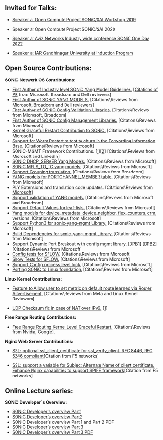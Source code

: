 


## Invited for Talks:


-   [Speaker at Open Compute Project SONiC/SAI Workshop 2019](https://nam11.safelinks.protection.outlook.com/?url=https%3A%2F%2Fwww.opencompute.org%2Fevents%2Fpast-events%2Focp-sonicsai-pre-summit-workshop-and-hackathon-hosted-by-linkedin&data=05%7C02%7Cpraveenc%40nvidia.com%7Cf51b470dfc844fe177e608dc62ec4576%7C43083d15727340c1b7db39efd9ccc17a%7C0%7C0%7C638494014208041438%7CUnknown%7CTWFpbGZsb3d8eyJWIjoiMC4wLjAwMDAiLCJQIjoiV2luMzIiLCJBTiI6Ik1haWwiLCJXVCI6Mn0%3D%7C0%7C%7C%7C&sdata=B5QT7wWthw7IhdWfKDxMTX9HdY3qlOlqeUri0ypIJ48%3D&reserved=0 "Original URL: https://www.opencompute.org/events/past-events/ocp-sonicsai-pre-summit-workshop-and-hackathon-hosted-by-linkedin. Click or tap if you trust this link.")

-   [Speaker at Open Compute Project SONiC/SAI 2020](https://nam11.safelinks.protection.outlook.com/?url=https%3A%2F%2Fwww.opencompute.org%2Fevents%2Fpast-events%2Focp-sonicsai-virtual-workshop&data=05%7C02%7Cpraveenc%40nvidia.com%7Cf51b470dfc844fe177e608dc62ec4576%7C43083d15727340c1b7db39efd9ccc17a%7C0%7C0%7C638494014208056597%7CUnknown%7CTWFpbGZsb3d8eyJWIjoiMC4wLjAwMDAiLCJQIjoiV2luMzIiLCJBTiI6Ik1haWwiLCJXVCI6Mn0%3D%7C0%7C%7C%7C&sdata=LK271Tb%2B7EIVIcJpEn98iXlRoWW57UW48roUInFqNpI%3D&reserved=0 "Original URL: https://www.opencompute.org/events/past-events/ocp-sonicsai-virtual-workshop. Click or tap if you trust this link.")

-   [Speaker at Aviz Networks Industry wide conference SONiC One Day 2022](https://nam11.safelinks.protection.outlook.com/?url=https%3A%2F%2Fwww.linkedin.com%2Fposts%2Fpraveen-chaudhary-pc_its-great-to-hear-about-the-sonic-adoption-activity-6976704952068947968-lDeO%2F&data=05%7C02%7Cpraveenc%40nvidia.com%7Cf51b470dfc844fe177e608dc62ec4576%7C43083d15727340c1b7db39efd9ccc17a%7C0%7C0%7C638494014208061713%7CUnknown%7CTWFpbGZsb3d8eyJWIjoiMC4wLjAwMDAiLCJQIjoiV2luMzIiLCJBTiI6Ik1haWwiLCJXVCI6Mn0%3D%7C0%7C%7C%7C&sdata=clgYeGQEbc%2FCnFZ3FRm7EfIZwYvDSSvXxrgLYn04R70%3D&reserved=0 "Original URL: https://www.linkedin.com/posts/praveen-chaudhary-pc_its-great-to-hear-about-the-sonic-adoption-activity-6976704952068947968-lDeO/. Click or tap if you trust this link.")

-   [Speaker at IAR Gandhinagar University at Induction Program](https://nam11.safelinks.protection.outlook.com/?url=https%3A%2F%2Fwww.linkedin.com%2Ffeed%2Fupdate%2Furn%3Ali%3Aactivity%3A6736513956615196672%2F%3FupdateEntityUrn%3Durn%253Ali%253Afs_updateV2%253A%2528urn%253Ali%253Aactivity%253A6736513956615196672%252CFEED_DETAIL%252CEMPTY%252CDEFAULT%252Cfalse%2529&data=05%7C02%7Cpraveenc%40nvidia.com%7Cf51b470dfc844fe177e608dc62ec4576%7C43083d15727340c1b7db39efd9ccc17a%7C0%7C0%7C638494014208066642%7CUnknown%7CTWFpbGZsb3d8eyJWIjoiMC4wLjAwMDAiLCJQIjoiV2luMzIiLCJBTiI6Ik1haWwiLCJXVCI6Mn0%3D%7C0%7C%7C%7C&sdata=YEb1vyrymGcew7JQzdRJ%2FtU%2FJ%2FbVb4ZTPWz3xbzCbxA%3D&reserved=0 "Original URL: https://www.linkedin.com/feed/update/urn:li:activity:6736513956615196672/?updateEntityUrn=urn%3Ali%3Afs_updateV2%3A%28urn%3Ali%3Aactivity%3A6736513956615196672%2CFEED_DETAIL%2CEMPTY%2CDEFAULT%2Cfalse%29. Click or tap if you trust this link.")




## Open Source Contributions:



**SONiC Network OS Contributions:**

-   [First Author of Industry level SONiC Yang Model Guidelines.](https://nam11.safelinks.protection.outlook.com/?url=https%3A%2F%2Fgithub.com%2Fsonic-net%2FSONiC%2Fblob%2Fmaster%2Fdoc%2Fmgmt%2FSONiC_YANG_Model_Guidelines.md&data=05%7C02%7Cpraveenc%40nvidia.com%7Cf51b470dfc844fe177e608dc62ec4576%7C43083d15727340c1b7db39efd9ccc17a%7C0%7C0%7C638494014208071703%7CUnknown%7CTWFpbGZsb3d8eyJWIjoiMC4wLjAwMDAiLCJQIjoiV2luMzIiLCJBTiI6Ik1haWwiLCJXVCI6Mn0%3D%7C0%7C%7C%7C&sdata=V2qjFcvZ4jFXdXD7gFjM%2B1gFtDd5kb0W4SPj7N4RXF4%3D&reserved=0 "Original URL: https://github.com/sonic-net/SONiC/blob/master/doc/mgmt/SONiC_YANG_Model_Guidelines.md. Click or tap if you trust this link.")  [[Citations of PR](https://nam11.safelinks.protection.outlook.com/?url=https%3A%2F%2Fgithub.com%2Fsonic-net%2FSONiC%2Fpull%2F448&data=05%7C02%7Cpraveenc%40nvidia.com%7Cf51b470dfc844fe177e608dc62ec4576%7C43083d15727340c1b7db39efd9ccc17a%7C0%7C0%7C638494014208076415%7CUnknown%7CTWFpbGZsb3d8eyJWIjoiMC4wLjAwMDAiLCJQIjoiV2luMzIiLCJBTiI6Ik1haWwiLCJXVCI6Mn0%3D%7C0%7C%7C%7C&sdata=KjPar%2FGwREAJCy%2BXzqxbOcg%2BduRTnRVl3v7P35qmMaY%3D&reserved=0 "Original URL: https://github.com/sonic-net/SONiC/pull/448. Click or tap if you trust this link.")  from Microsoft, Broadcom and Dell reviewers]
-   [First Author of SONiC YANG MODELS.](https://nam11.safelinks.protection.outlook.com/?url=https%3A%2F%2Fgithub.com%2Fsonic-net%2Fsonic-buildimage%2Fpull%2F3730&data=05%7C02%7Cpraveenc%40nvidia.com%7Cf51b470dfc844fe177e608dc62ec4576%7C43083d15727340c1b7db39efd9ccc17a%7C0%7C0%7C638494014208081284%7CUnknown%7CTWFpbGZsb3d8eyJWIjoiMC4wLjAwMDAiLCJQIjoiV2luMzIiLCJBTiI6Ik1haWwiLCJXVCI6Mn0%3D%7C0%7C%7C%7C&sdata=zBOpJoAywnP2IO5OhFyuhuJBkCe%2BLpIxpItRkFT8%2Bog%3D&reserved=0 "Original URL: https://github.com/sonic-net/sonic-buildimage/pull/3730. Click or tap if you trust this link.")  [Citations\Reviews from Microsoft, Broadcom and Dell reviewers]
-   [First Author of SONiC Config Validation Libraries.](https://nam11.safelinks.protection.outlook.com/?url=https%3A%2F%2Fgithub.com%2Fsonic-net%2Fsonic-buildimage%2Fpull%2F3861&data=05%7C02%7Cpraveenc%40nvidia.com%7Cf51b470dfc844fe177e608dc62ec4576%7C43083d15727340c1b7db39efd9ccc17a%7C0%7C0%7C638494014208087524%7CUnknown%7CTWFpbGZsb3d8eyJWIjoiMC4wLjAwMDAiLCJQIjoiV2luMzIiLCJBTiI6Ik1haWwiLCJXVCI6Mn0%3D%7C0%7C%7C%7C&sdata=o%2B4Cd5fmc6wRwOiENTTPZNsf1%2FRmkHSuDf%2Fh1cPIrmA%3D&reserved=0 "Original URL: https://github.com/sonic-net/sonic-buildimage/pull/3861. Click or tap if you trust this link.")  [Citations\Reviews from Microsoft, Broadcom]
-   [First Author of SONiC Config Management Libraries.](https://nam11.safelinks.protection.outlook.com/?url=https%3A%2F%2Fgithub.com%2Fsonic-net%2Fsonic-utilities%2Fpull%2F765&data=05%7C02%7Cpraveenc%40nvidia.com%7Cf51b470dfc844fe177e608dc62ec4576%7C43083d15727340c1b7db39efd9ccc17a%7C0%7C0%7C638494014208095504%7CUnknown%7CTWFpbGZsb3d8eyJWIjoiMC4wLjAwMDAiLCJQIjoiV2luMzIiLCJBTiI6Ik1haWwiLCJXVCI6Mn0%3D%7C0%7C%7C%7C&sdata=9f6R7qZS1cqRiAtoJF%2BeQqBApAZb0Vtzn6E5VTzKMPQ%3D&reserved=0 "Original URL: https://github.com/sonic-net/sonic-utilities/pull/765. Click or tap if you trust this link.")  [Citations\Reviews from Microsoft]
-   [Kernel Graceful Restart Contribution to SONiC.](https://nam11.safelinks.protection.outlook.com/?url=https%3A%2F%2Fgithub.com%2Fsonic-net%2Fsonic-buildimage%2Fpull%2F3621&data=05%7C02%7Cpraveenc%40nvidia.com%7Cf51b470dfc844fe177e608dc62ec4576%7C43083d15727340c1b7db39efd9ccc17a%7C0%7C0%7C638494014208109896%7CUnknown%7CTWFpbGZsb3d8eyJWIjoiMC4wLjAwMDAiLCJQIjoiV2luMzIiLCJBTiI6Ik1haWwiLCJXVCI6Mn0%3D%7C0%7C%7C%7C&sdata=m%2FDlBc1FfYauVCam4GLbJDwTMO4tshurEuxpVClMZA0%3D&reserved=0 "Original URL: https://github.com/sonic-net/sonic-buildimage/pull/3621. Click or tap if you trust this link.")  [Citations\Reviews from Microsoft]
-   [Support for Warm Restart to test to churn in the Forwarding Information Base.](https://nam11.safelinks.protection.outlook.com/?url=https%3A%2F%2Fgithub.com%2Fsonic-net%2Fsonic-mgmt%2Fpull%2F736&data=05%7C02%7Cpraveenc%40nvidia.com%7Cf51b470dfc844fe177e608dc62ec4576%7C43083d15727340c1b7db39efd9ccc17a%7C0%7C0%7C638494014208116587%7CUnknown%7CTWFpbGZsb3d8eyJWIjoiMC4wLjAwMDAiLCJQIjoiV2luMzIiLCJBTiI6Ik1haWwiLCJXVCI6Mn0%3D%7C0%7C%7C%7C&sdata=s4bnpbTooMPx8rLupOIkzuThKvil3MS6jeUCG%2BH1Z9M%3D&reserved=0 "Original URL: https://github.com/sonic-net/sonic-mgmt/pull/736. Click or tap if you trust this link.")  [Citations\Reviews from Microsoft]
-   SONiC-MGMT Framework Contributions. [[1](https://nam11.safelinks.protection.outlook.com/?url=https%3A%2F%2Fgithub.com%2Fsonic-net%2Fsonic-mgmt%2Fpull%2F810&data=05%7C02%7Cpraveenc%40nvidia.com%7Cf51b470dfc844fe177e608dc62ec4576%7C43083d15727340c1b7db39efd9ccc17a%7C0%7C0%7C638494014208123107%7CUnknown%7CTWFpbGZsb3d8eyJWIjoiMC4wLjAwMDAiLCJQIjoiV2luMzIiLCJBTiI6Ik1haWwiLCJXVCI6Mn0%3D%7C0%7C%7C%7C&sdata=S5JslvIKoYEpQeyaND%2B2Ty2ZkWzuINLUadZ2hVWjofI%3D&reserved=0 "Original URL: https://github.com/sonic-net/sonic-mgmt/pull/810. Click or tap if you trust this link.")][[2](https://nam11.safelinks.protection.outlook.com/?url=https%3A%2F%2Fgithub.com%2Fsonic-net%2Fsonic-mgmt%2Fpull%2F785&data=05%7C02%7Cpraveenc%40nvidia.com%7Cf51b470dfc844fe177e608dc62ec4576%7C43083d15727340c1b7db39efd9ccc17a%7C0%7C0%7C638494014208130055%7CUnknown%7CTWFpbGZsb3d8eyJWIjoiMC4wLjAwMDAiLCJQIjoiV2luMzIiLCJBTiI6Ik1haWwiLCJXVCI6Mn0%3D%7C0%7C%7C%7C&sdata=yVyc0AApmmUTzqZ0ZREyFG9ZcausKexeqnW7t4%2FrxLA%3D&reserved=0 "Original URL: https://github.com/sonic-net/sonic-mgmt/pull/785. Click or tap if you trust this link.")] [Citations\Reviews from Microsoft and LinkedIn]
-   [SONiC DHCP_SERVER Yang Models.](https://nam11.safelinks.protection.outlook.com/?url=https%3A%2F%2Fgithub.com%2Fsonic-net%2Fsonic-buildimage%2Fpull%2F12175&data=05%7C02%7Cpraveenc%40nvidia.com%7Cf51b470dfc844fe177e608dc62ec4576%7C43083d15727340c1b7db39efd9ccc17a%7C0%7C0%7C638494014208163958%7CUnknown%7CTWFpbGZsb3d8eyJWIjoiMC4wLjAwMDAiLCJQIjoiV2luMzIiLCJBTiI6Ik1haWwiLCJXVCI6Mn0%3D%7C0%7C%7C%7C&sdata=WSLJO9ckf4%2Bpzv4uRp7G1VjdDR9gkZtnoI0ViMtqmPc%3D&reserved=0 "Original URL: https://github.com/sonic-net/sonic-buildimage/pull/12175. Click or tap if you trust this link.") [Citations\Reviews from Microsoft]
-   [SONiC MPLS_TO_TC yang models:](https://nam11.safelinks.protection.outlook.com/?url=https%3A%2F%2Fgithub.com%2Fsonic-net%2Fsonic-buildimage%2Fpull%2F12176&data=05%7C02%7Cpraveenc%40nvidia.com%7Cf51b470dfc844fe177e608dc62ec4576%7C43083d15727340c1b7db39efd9ccc17a%7C0%7C0%7C638494014208170381%7CUnknown%7CTWFpbGZsb3d8eyJWIjoiMC4wLjAwMDAiLCJQIjoiV2luMzIiLCJBTiI6Ik1haWwiLCJXVCI6Mn0%3D%7C0%7C%7C%7C&sdata=482mjlVndBOi%2B85eu4D9pTYdhS2aUQzjjYtT%2Bc1doc0%3D&reserved=0 "Original URL: https://github.com/sonic-net/sonic-buildimage/pull/12176. Click or tap if you trust this link.") [Citations\Reviews from Microsoft]
-   [Support Grouping translation.](https://nam11.safelinks.protection.outlook.com/?url=https%3A%2F%2Fgithub.com%2Fsonic-net%2Fsonic-buildimage%2Fpull%2F8318&data=05%7C02%7Cpraveenc%40nvidia.com%7Cf51b470dfc844fe177e608dc62ec4576%7C43083d15727340c1b7db39efd9ccc17a%7C0%7C0%7C638494014208176612%7CUnknown%7CTWFpbGZsb3d8eyJWIjoiMC4wLjAwMDAiLCJQIjoiV2luMzIiLCJBTiI6Ik1haWwiLCJXVCI6Mn0%3D%7C0%7C%7C%7C&sdata=7kwmL5GZ0JvpHI0ghxtDFfYLPeDnHGntVUoYYbCiOFU%3D&reserved=0 "Original URL: https://github.com/sonic-net/sonic-buildimage/pull/8318. Click or tap if you trust this link.")  [Citations\Reviews from Broadcom]
-   [YANG models for PORTCHANNEL_MEMBER table.](https://nam11.safelinks.protection.outlook.com/?url=https%3A%2F%2Fgithub.com%2Fsonic-net%2Fsonic-buildimage%2Fpull%2F7020&data=05%7C02%7Cpraveenc%40nvidia.com%7Cf51b470dfc844fe177e608dc62ec4576%7C43083d15727340c1b7db39efd9ccc17a%7C0%7C0%7C638494014208183817%7CUnknown%7CTWFpbGZsb3d8eyJWIjoiMC4wLjAwMDAiLCJQIjoiV2luMzIiLCJBTiI6Ik1haWwiLCJXVCI6Mn0%3D%7C0%7C%7C%7C&sdata=3YTMnTb33tOKVpTkOHTiNlVxHCXMnNN4yJs9779mzPk%3D&reserved=0 "Original URL: https://github.com/sonic-net/sonic-buildimage/pull/7020. Click or tap if you trust this link.")  [Citations\Reviews from Microsoft]
-   [PLY Extensions and translation code updates.](https://nam11.safelinks.protection.outlook.com/?url=https%3A%2F%2Fgithub.com%2Fsonic-net%2Fsonic-buildimage%2Fpull%2F6915&data=05%7C02%7Cpraveenc%40nvidia.com%7Cf51b470dfc844fe177e608dc62ec4576%7C43083d15727340c1b7db39efd9ccc17a%7C0%7C0%7C638494014208190828%7CUnknown%7CTWFpbGZsb3d8eyJWIjoiMC4wLjAwMDAiLCJQIjoiV2luMzIiLCJBTiI6Ik1haWwiLCJXVCI6Mn0%3D%7C0%7C%7C%7C&sdata=JXszPkLm9YmKFHKyC0msxYDT5gjp4biN7XT4m29llts%3D&reserved=0 "Original URL: https://github.com/sonic-net/sonic-buildimage/pull/6915. Click or tap if you trust this link.") [[Citations\Reviews from Microsoft]](https://nam11.safelinks.protection.outlook.com/?url=https%3A%2F%2Fgithub.com%2Fsonic-net%2Fsonic-buildimage%2Fpull%2F6915&data=05%7C02%7Cpraveenc%40nvidia.com%7Cf51b470dfc844fe177e608dc62ec4576%7C43083d15727340c1b7db39efd9ccc17a%7C0%7C0%7C638494014208197257%7CUnknown%7CTWFpbGZsb3d8eyJWIjoiMC4wLjAwMDAiLCJQIjoiV2luMzIiLCJBTiI6Ik1haWwiLCJXVCI6Mn0%3D%7C0%7C%7C%7C&sdata=ny6eInWfJTE2dn%2FiVB%2Bjvj93UwiY35jawRLhTmxZs0s%3D&reserved=0 "Original URL: https://github.com/sonic-net/sonic-buildimage/pull/6915. Click or tap if you trust this link.")
-   [Support validation of YANG models.](https://nam11.safelinks.protection.outlook.com/?url=https%3A%2F%2Fgithub.com%2Fsonic-net%2Fsonic-buildimage%2Fpull%2F6637&data=05%7C02%7Cpraveenc%40nvidia.com%7Cf51b470dfc844fe177e608dc62ec4576%7C43083d15727340c1b7db39efd9ccc17a%7C0%7C0%7C638494014208203736%7CUnknown%7CTWFpbGZsb3d8eyJWIjoiMC4wLjAwMDAiLCJQIjoiV2luMzIiLCJBTiI6Ik1haWwiLCJXVCI6Mn0%3D%7C0%7C%7C%7C&sdata=hwVsDy%2ByDJpW6SyuFsbjvLWR%2FJAqnO9zXrYGlFwCwL4%3D&reserved=0 "Original URL: https://github.com/sonic-net/sonic-buildimage/pull/6637. Click or tap if you trust this link.") [Citations\Reviews from Microsoft and Broadcom]
-   [Support Default Values for leaf-lists.](https://nam11.safelinks.protection.outlook.com/?url=https%3A%2F%2Fgithub.com%2Fsonic-net%2Fsonic-buildimage%2Fpull%2F6029&data=05%7C02%7Cpraveenc%40nvidia.com%7Cf51b470dfc844fe177e608dc62ec4576%7C43083d15727340c1b7db39efd9ccc17a%7C0%7C0%7C638494014208210325%7CUnknown%7CTWFpbGZsb3d8eyJWIjoiMC4wLjAwMDAiLCJQIjoiV2luMzIiLCJBTiI6Ik1haWwiLCJXVCI6Mn0%3D%7C0%7C%7C%7C&sdata=fPqqSVXWe9R6tFibMr3l3BUhNqPcvn1FwLp51bEg5zk%3D&reserved=0 "Original URL: https://github.com/sonic-net/sonic-buildimage/pull/6029. Click or tap if you trust this link.") [Citations\Reviews from Microsoft]
-   [Yang models for device_metadata, device_neighbor, flex_counters, crm, versions.](https://nam11.safelinks.protection.outlook.com/?url=https%3A%2F%2Fgithub.com%2Fsonic-net%2Fsonic-buildimage%2Fpull%2F4442&data=05%7C02%7Cpraveenc%40nvidia.com%7Cf51b470dfc844fe177e608dc62ec4576%7C43083d15727340c1b7db39efd9ccc17a%7C0%7C0%7C638494014208217500%7CUnknown%7CTWFpbGZsb3d8eyJWIjoiMC4wLjAwMDAiLCJQIjoiV2luMzIiLCJBTiI6Ik1haWwiLCJXVCI6Mn0%3D%7C0%7C%7C%7C&sdata=5ppSK0oLHLLuLP09ilc6Z2e9JGgfUqR%2FMb17E41uUfk%3D&reserved=0 "Original URL: https://github.com/sonic-net/sonic-buildimage/pull/4442. Click or tap if you trust this link.")  [Citations\Reviews from Microsoft]
-   [Support Python3 for sonic-yang-mgmt Library.](https://nam11.safelinks.protection.outlook.com/?url=https%3A%2F%2Fgithub.com%2Fsonic-net%2Fsonic-buildimage%2Fpull%2F5559&data=05%7C02%7Cpraveenc%40nvidia.com%7Cf51b470dfc844fe177e608dc62ec4576%7C43083d15727340c1b7db39efd9ccc17a%7C0%7C0%7C638494014208224649%7CUnknown%7CTWFpbGZsb3d8eyJWIjoiMC4wLjAwMDAiLCJQIjoiV2luMzIiLCJBTiI6Ik1haWwiLCJXVCI6Mn0%3D%7C0%7C%7C%7C&sdata=SmhWgfkkn7VTJG%2FAHpVW3F5sU%2BDLk%2B7iaV%2FIH6aVGLw%3D&reserved=0 "Original URL: https://github.com/sonic-net/sonic-buildimage/pull/5559. Click or tap if you trust this link.")  [Citations\Reviews from Microsoft]
-   [Build Dependencies for sonic-yang-mgmt Library.](https://nam11.safelinks.protection.outlook.com/?url=https%3A%2F%2Fgithub.com%2Fsonic-net%2Fsonic-buildimage%2Fpull%2F4657&data=05%7C02%7Cpraveenc%40nvidia.com%7Cf51b470dfc844fe177e608dc62ec4576%7C43083d15727340c1b7db39efd9ccc17a%7C0%7C0%7C638494014208232018%7CUnknown%7CTWFpbGZsb3d8eyJWIjoiMC4wLjAwMDAiLCJQIjoiV2luMzIiLCJBTiI6Ik1haWwiLCJXVCI6Mn0%3D%7C0%7C%7C%7C&sdata=NSa%2BBSDpDSJdpX44I%2FulY7hKO%2B9iGK6jgtg%2B3lKC%2Bbs%3D&reserved=0 "Original URL: https://github.com/sonic-net/sonic-buildimage/pull/4657. Click or tap if you trust this link.")  [Citations\Reviews from Microsoft]
-   Support Dynamic Port Breakout with config mgmt library. [[DPB1](https://nam11.safelinks.protection.outlook.com/?url=https%3A%2F%2Fgithub.com%2Fsonic-net%2Fsonic-utilities%2Fpull%2F1303&data=05%7C02%7Cpraveenc%40nvidia.com%7Cf51b470dfc844fe177e608dc62ec4576%7C43083d15727340c1b7db39efd9ccc17a%7C0%7C0%7C638494014208239617%7CUnknown%7CTWFpbGZsb3d8eyJWIjoiMC4wLjAwMDAiLCJQIjoiV2luMzIiLCJBTiI6Ik1haWwiLCJXVCI6Mn0%3D%7C0%7C%7C%7C&sdata=J6jIzeNuOr0LkIbo2jw4A7Q18oOQTYkyHiQ%2BF5trT%2Bw%3D&reserved=0 "Original URL: https://github.com/sonic-net/sonic-utilities/pull/1303. Click or tap if you trust this link.")] [[DPB2](https://nam11.safelinks.protection.outlook.com/?url=https%3A%2F%2Fgithub.com%2Fsonic-net%2Fsonic-utilities%2Fpull%2F1268&data=05%7C02%7Cpraveenc%40nvidia.com%7Cf51b470dfc844fe177e608dc62ec4576%7C43083d15727340c1b7db39efd9ccc17a%7C0%7C0%7C638494014208246927%7CUnknown%7CTWFpbGZsb3d8eyJWIjoiMC4wLjAwMDAiLCJQIjoiV2luMzIiLCJBTiI6Ik1haWwiLCJXVCI6Mn0%3D%7C0%7C%7C%7C&sdata=bccsE%2ByCEMPIDf7kZXbeVLnCQsXx4hzr1oqBrwFy9Ao%3D&reserved=0 "Original URL: https://github.com/sonic-net/sonic-utilities/pull/1268. Click or tap if you trust this link.")][Citations\Reviews from Microsoft]
-   [Config tests for SFLOW.](https://nam11.safelinks.protection.outlook.com/?url=https%3A%2F%2Fgithub.com%2Fsonic-net%2Fsonic-utilities%2Fpull%2F1112&data=05%7C02%7Cpraveenc%40nvidia.com%7Cf51b470dfc844fe177e608dc62ec4576%7C43083d15727340c1b7db39efd9ccc17a%7C0%7C0%7C638494014208254695%7CUnknown%7CTWFpbGZsb3d8eyJWIjoiMC4wLjAwMDAiLCJQIjoiV2luMzIiLCJBTiI6Ik1haWwiLCJXVCI6Mn0%3D%7C0%7C%7C%7C&sdata=idzcip4CNMN00cPGwtp9hCizw4IhqAlZ7GwiL7%2FVaIE%3D&reserved=0 "Original URL: https://github.com/sonic-net/sonic-utilities/pull/1112. Click or tap if you trust this link.")  [Citations\Reviews from Microsoft]
-   [Show Tests for SFLOW.](https://nam11.safelinks.protection.outlook.com/?url=https%3A%2F%2Fgithub.com%2Fsonic-net%2Fsonic-utilities%2Fpull%2F1054&data=05%7C02%7Cpraveenc%40nvidia.com%7Cf51b470dfc844fe177e608dc62ec4576%7C43083d15727340c1b7db39efd9ccc17a%7C0%7C0%7C638494014208261591%7CUnknown%7CTWFpbGZsb3d8eyJWIjoiMC4wLjAwMDAiLCJQIjoiV2luMzIiLCJBTiI6Ik1haWwiLCJXVCI6Mn0%3D%7C0%7C%7C%7C&sdata=IozYgRhEjkN3QOek9zTrdOPjnOQO3uKxNfPYtgMyaNY%3D&reserved=0 "Original URL: https://github.com/sonic-net/sonic-utilities/pull/1054. Click or tap if you trust this link.")  [Citations\Reviews from Microsoft]
-   [Support Config process level lock.](https://nam11.safelinks.protection.outlook.com/?url=https%3A%2F%2Fgithub.com%2Fsonic-net%2Fsonic-utilities%2Fpull%2F857&data=05%7C02%7Cpraveenc%40nvidia.com%7Cf51b470dfc844fe177e608dc62ec4576%7C43083d15727340c1b7db39efd9ccc17a%7C0%7C0%7C638494014208268388%7CUnknown%7CTWFpbGZsb3d8eyJWIjoiMC4wLjAwMDAiLCJQIjoiV2luMzIiLCJBTiI6Ik1haWwiLCJXVCI6Mn0%3D%7C0%7C%7C%7C&sdata=xoDPxM4BR1JrL3Aur%2BGAvyfLV2hwIbZuF2B%2BzdtLuxU%3D&reserved=0 "Original URL: https://github.com/sonic-net/sonic-utilities/pull/857. Click or tap if you trust this link.")  [Citations\Reviews from Microsoft]
-   [Porting SONiC to Linux foundation.](https://nam11.safelinks.protection.outlook.com/?url=https%3A%2F%2Fgithub.com%2Fsonic-net%2Fsonic-buildimage%2Fpull%2F12416&data=05%7C02%7Cpraveenc%40nvidia.com%7Cf51b470dfc844fe177e608dc62ec4576%7C43083d15727340c1b7db39efd9ccc17a%7C0%7C0%7C638494014208156963%7CUnknown%7CTWFpbGZsb3d8eyJWIjoiMC4wLjAwMDAiLCJQIjoiV2luMzIiLCJBTiI6Ik1haWwiLCJXVCI6Mn0%3D%7C0%7C%7C%7C&sdata=8RjPX67WRvxgXlfOUtQG5u%2BT%2Fv5SBBhmLL8k1Ze%2Fudg%3D&reserved=0 "Original URL: https://github.com/sonic-net/sonic-buildimage/pull/12416. Click or tap if you trust this link.") [Citations\Reviews from Microsoft]




**Linux Kernel Contributions:**

-   [Feature to Allow user to set metric on default route learned via Router Advertisement,](https://nam11.safelinks.protection.outlook.com/?url=https%3A%2F%2Fgithub.com%2Ftorvalds%2Flinux%2Fcommit%2F6b2e04bc240fe9be9e690059f710e9f95346d34d&data=05%7C02%7Cpraveenc%40nvidia.com%7Cf51b470dfc844fe177e608dc62ec4576%7C43083d15727340c1b7db39efd9ccc17a%7C0%7C0%7C638494014208136682%7CUnknown%7CTWFpbGZsb3d8eyJWIjoiMC4wLjAwMDAiLCJQIjoiV2luMzIiLCJBTiI6Ik1haWwiLCJXVCI6Mn0%3D%7C0%7C%7C%7C&sdata=JMbD4JzYqAnERg93Zhmxpe81IlGsWWmGeSX2HQ0sLas%3D&reserved=0 "Original URL: https://github.com/torvalds/linux/commit/6b2e04bc240fe9be9e690059f710e9f95346d34d. Click or tap if you trust this link.") [Citations\Reviews from Meta and Linux Kernel Reviewers]

-   [UDP Checksum fix in case of NAT over IPv6.](https://nam11.safelinks.protection.outlook.com/?url=https%3A%2F%2Fgithub.com%2Ftorvalds%2Flinux%2Fcommit%2F189c9b1e94539b11c80636bc13e9cf47529e7bba&data=05%7C02%7Cpraveenc%40nvidia.com%7Cf51b470dfc844fe177e608dc62ec4576%7C43083d15727340c1b7db39efd9ccc17a%7C0%7C0%7C638494014208143316%7CUnknown%7CTWFpbGZsb3d8eyJWIjoiMC4wLjAwMDAiLCJQIjoiV2luMzIiLCJBTiI6Ik1haWwiLCJXVCI6Mn0%3D%7C0%7C%7C%7C&sdata=KnlZQBCMJbZHjCTBg9tI2MI2X1j8gE2DDNoZV0bLYdE%3D&reserved=0 "Original URL: https://github.com/torvalds/linux/commit/189c9b1e94539b11c80636bc13e9cf47529e7bba. Click or tap if you trust this link.")  [[1](https://nam11.safelinks.protection.outlook.com/?url=https%3A%2F%2Flkml.org%2Flkml%2F2020%2F1%2F23%2F797&data=05%7C02%7Cpraveenc%40nvidia.com%7Cf51b470dfc844fe177e608dc62ec4576%7C43083d15727340c1b7db39efd9ccc17a%7C0%7C0%7C638494014208150224%7CUnknown%7CTWFpbGZsb3d8eyJWIjoiMC4wLjAwMDAiLCJQIjoiV2luMzIiLCJBTiI6Ik1haWwiLCJXVCI6Mn0%3D%7C0%7C%7C%7C&sdata=2Fte10STFrFadS2Dms2o8nte9LoXO759Qtq7Al61tog%3D&reserved=0 "Original URL: https://lkml.org/lkml/2020/1/23/797. Click or tap if you trust this link.")]


**Free Range Routing Contributions:**
-   [Free Range Routing Kernel Level Graceful Restart.](https://nam11.safelinks.protection.outlook.com/?url=https%3A%2F%2Fgithub.com%2FFRRouting%2Ffrr%2Fpull%2F4301&data=05%7C02%7Cpraveenc%40nvidia.com%7Cf51b470dfc844fe177e608dc62ec4576%7C43083d15727340c1b7db39efd9ccc17a%7C0%7C0%7C638494014208102732%7CUnknown%7CTWFpbGZsb3d8eyJWIjoiMC4wLjAwMDAiLCJQIjoiV2luMzIiLCJBTiI6Ik1haWwiLCJXVCI6Mn0%3D%7C0%7C%7C%7C&sdata=Qpf3bFUycE3G8d8iD9lOEutaoPdcXaOyD34%2FW%2FP7WeE%3D&reserved=0 "Original URL: https://github.com/FRRouting/frr/pull/4301. Click or tap if you trust this link.")  [Citations\Reviews from Nvidia, Google].

**Nginx Web Server Contributions:**
- [SSL: optional ssl_client_certificate for ssl_verify_client. RFC 8446, RFC 5246 compliant](https://github.com/nginx/nginx/pull/143)[Citation from F5 networks]

- [SSL: support a variable for Subject Alternate Name of client certificate. Enhance Nginx capabilities to support SPIRE framework](https://github.com/nginx/nginx/pull/291)[Citation from F5 networks]

## Online Lecture series:

**SONiC Developer`s Overview:**

- [SONiC Developer`s overview Part1](https://www.youtube.com/watch?v=B1ccFSga15o)
- [SONiC Developer`s overview Part2](https://www.youtube.com/watch?v=xE_svyAK9h0)
- [SONiC Developer`s overview Part 1 and Part 2 PDF](https://146a55aca6f00848c565-a7635525d40ac1c70300198708936b4e.ssl.cf1.rackcdn.com/images/f2d49367b3c6d39e758d7990ad3abeddace2b5f1.pdf)
- [SONiC Developer`s overview Part 3](https://www.youtube.com/watch?v=Owl_9XVdOZs)
- [SONiC Developer`s overview Part 3 PDF](https://146a55aca6f00848c565-a7635525d40ac1c70300198708936b4e.ssl.cf1.rackcdn.com/images/6976ecf9a7c7bdd2949f0d718c28e5dd3aa857dc.pdf)